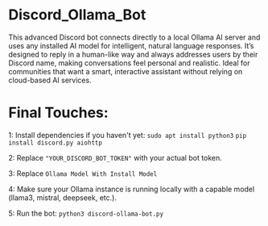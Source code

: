 # Discord_Ollama_Bot
This advanced Discord bot connects directly to a local Ollama AI server and uses any installed AI model for intelligent, natural language responses. It’s designed to reply in a human-like way and always addresses users by their Discord name, making conversations feel personal and realistic. Ideal for communities that want a smart, interactive assistant without relying on cloud-based AI services.


# Final Touches:
1: Install dependencies if you haven't yet:
`sudo apt install python3`
`pip install discord.py aiohttp`


2: Replace `"YOUR_DISCORD_BOT_TOKEN"` with your actual bot token.

3: Replace `Ollama Model With Install Model`

4: Make sure your Ollama instance is running locally with a capable model (llama3, mistral, deepseek, etc.).

5: Run the bot:
`python3 discord-ollama-bot.py`
